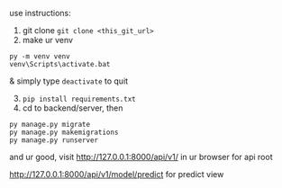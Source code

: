 use instructions:


1. git clone `git clone <this_git_url>`
2. make ur venv

```
py -m venv venv
venv\Scripts\activate.bat
```
& simply type `deactivate` to quit

3. `pip install requirements.txt`
4. cd to backend/server, then 
```
py manage.py migrate
py manage.py makemigrations
py manage.py runserver
``` 

and ur good, visit http://127.0.0.1:8000/api/v1/ in ur browser for api root

http://127.0.0.1:8000/api/v1/model/predict for predict view
